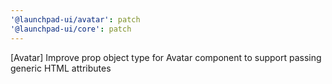 ```yaml
---
'@launchpad-ui/avatar': patch
'@launchpad-ui/core': patch
---
```


[Avatar] Improve prop object type for Avatar component to support passing generic HTML attributes
